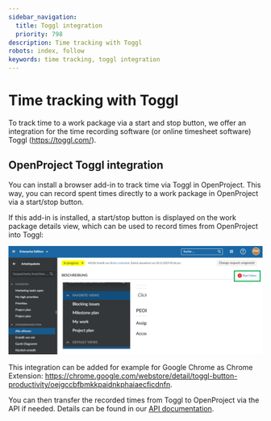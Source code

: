 ```yaml
---
sidebar_navigation:
  title: Toggl integration
  priority: 798
description: Time tracking with Toggl
robots: index, follow
keywords: time tracking, toggl integration
---
```


# Time tracking with Toggl

To track time to a work package via a start and stop button, we offer an integration for the time recording software (or online timesheet software) Toggl (https://toggl.com/).

## OpenProject Toggl integration

You can install a browser add-in to track time via Toggl in OpenProject. This way, you can record spent times directly to a work package in OpenProject via a start/stop button. 

If this add-in is installed, a start/stop button is displayed on the work package details view, which can be used to record times from OpenProject into Toggl:

![Toggl-integration](Toggl-integration.png)

This integration can be added for example for Google Chrome as Chrome Extension: https://chrome.google.com/webstore/detail/toggl-button-productivity/oejgccbfbmkkpaidnkphaiaecficdnfn.

You can then transfer the recorded times from Toggl to OpenProject via the API if needed.
Details can be found in our [API documentation](../../../../api/).
